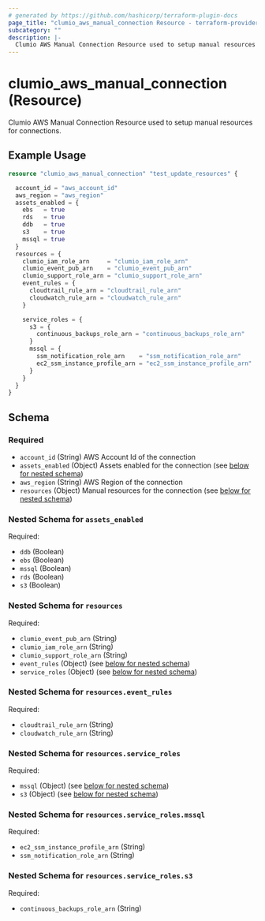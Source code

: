 ```yaml
---
# generated by https://github.com/hashicorp/terraform-plugin-docs
page_title: "clumio_aws_manual_connection Resource - terraform-provider-clumio"
subcategory: ""
description: |-
  Clumio AWS Manual Connection Resource used to setup manual resources for connections.
---
```


# clumio_aws_manual_connection (Resource)

Clumio AWS Manual Connection Resource used to setup manual resources for connections.

## Example Usage

```terraform
resource "clumio_aws_manual_connection" "test_update_resources" {

  account_id = "aws_account_id"
  aws_region = "aws_region"
  assets_enabled = {
    ebs   = true
    rds   = true
    ddb   = true
    s3    = true
    mssql = true
  }
  resources = {
    clumio_iam_role_arn     = "clumio_iam_role_arn"
    clumio_event_pub_arn    = "clumio_event_pub_arn"
    clumio_support_role_arn = "clumio_support_role_arn"
    event_rules = {
      cloudtrail_rule_arn = "cloudtrail_rule_arn"
      cloudwatch_rule_arn = "cloudwatch_rule_arn"
    }

    service_roles = {
      s3 = {
        continuous_backups_role_arn = "continuous_backups_role_arn"
      }
      mssql = {
        ssm_notification_role_arn    = "ssm_notification_role_arn"
        ec2_ssm_instance_profile_arn = "ec2_ssm_instance_profile_arn"
      }
    }
  }
}
```

<!-- schema generated by tfplugindocs -->
## Schema

### Required

- `account_id` (String) AWS Account Id of the connection
- `assets_enabled` (Object) Assets enabled for the connection (see [below for nested schema](#nestedatt--assets_enabled))
- `aws_region` (String) AWS Region of the connection
- `resources` (Object) Manual resources for the connection (see [below for nested schema](#nestedatt--resources))

<a id="nestedatt--assets_enabled"></a>
### Nested Schema for `assets_enabled`

Required:

- `ddb` (Boolean)
- `ebs` (Boolean)
- `mssql` (Boolean)
- `rds` (Boolean)
- `s3` (Boolean)


<a id="nestedatt--resources"></a>
### Nested Schema for `resources`

Required:

- `clumio_event_pub_arn` (String)
- `clumio_iam_role_arn` (String)
- `clumio_support_role_arn` (String)
- `event_rules` (Object) (see [below for nested schema](#nestedobjatt--resources--event_rules))
- `service_roles` (Object) (see [below for nested schema](#nestedobjatt--resources--service_roles))

<a id="nestedobjatt--resources--event_rules"></a>
### Nested Schema for `resources.event_rules`

Required:

- `cloudtrail_rule_arn` (String)
- `cloudwatch_rule_arn` (String)


<a id="nestedobjatt--resources--service_roles"></a>
### Nested Schema for `resources.service_roles`

Required:

- `mssql` (Object) (see [below for nested schema](#nestedobjatt--resources--service_roles--mssql))
- `s3` (Object) (see [below for nested schema](#nestedobjatt--resources--service_roles--s3))

<a id="nestedobjatt--resources--service_roles--mssql"></a>
### Nested Schema for `resources.service_roles.mssql`

Required:

- `ec2_ssm_instance_profile_arn` (String)
- `ssm_notification_role_arn` (String)


<a id="nestedobjatt--resources--service_roles--s3"></a>
### Nested Schema for `resources.service_roles.s3`

Required:

- `continuous_backups_role_arn` (String)


